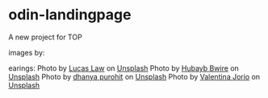 # odin-landingpage
A new project for TOP 


images by:

earings: 
Photo by <a href="https://unsplash.com/@lucaslaw__?utm_content=creditCopyText&utm_medium=referral&utm_source=unsplash">Lucas Law</a> on <a href="https://unsplash.com/photos/gold-cross-pendant-necklace-with-black-background-TMwp66NrMM4?utm_content=creditCopyText&utm_medium=referral&utm_source=unsplash">Unsplash</a>
Photo by <a href="https://unsplash.com/@hubayb?utm_content=creditCopyText&utm_medium=referral&utm_source=unsplash">Hubayb Bwire</a> on <a href="https://unsplash.com/photos/pair-of-red-fork-accessories-on-gray-textile-d3xCkP86mwU?utm_content=creditCopyText&utm_medium=referral&utm_source=unsplash">Unsplash</a>
Photo by <a href="https://unsplash.com/@dhanya22?utm_content=creditCopyText&utm_medium=referral&utm_source=unsplash">dhanya purohit</a> on <a href="https://unsplash.com/photos/a-black-and-white-photo-of-a-pair-of-earrings-Okq0bsJWKs4?utm_content=creditCopyText&utm_medium=referral&utm_source=unsplash">Unsplash</a>
Photo by <a href="https://unsplash.com/@joriosv?utm_content=creditCopyText&utm_medium=referral&utm_source=unsplash">Valentina Jorio</a> on <a href="https://unsplash.com/photos/blue-and-gold-ring-on-white-textile-zg3oZjdSoDY?utm_content=creditCopyText&utm_medium=referral&utm_source=unsplash">Unsplash</a>
  
